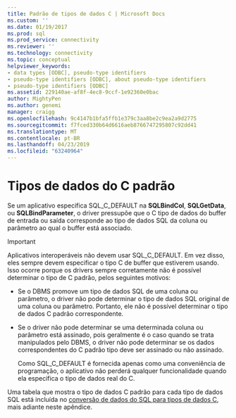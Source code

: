 ```yaml
---
title: Padrão de tipos de dados C | Microsoft Docs
ms.custom: ''
ms.date: 01/19/2017
ms.prod: sql
ms.prod_service: connectivity
ms.reviewer: ''
ms.technology: connectivity
ms.topic: conceptual
helpviewer_keywords:
- data types [ODBC], pseudo-type identifiers
- pseudo-type identifiers [ODBC], about pseudo-type identifiers
- pseudo-type identifiers [ODBC]
ms.assetid: 229140ae-af8f-4ec8-9ccf-1e92360e0bac
author: MightyPen
ms.author: genemi
manager: craigg
ms.openlocfilehash: 9c4147b1bfa5ffb1e379c3aa8be2c9ea2a9d2775
ms.sourcegitcommit: f7fced330b64d6616aeb8766747295807c92dd41
ms.translationtype: MT
ms.contentlocale: pt-BR
ms.lasthandoff: 04/23/2019
ms.locfileid: "63240964"
---
```

# <a name="default-c-data-types"></a>Tipos de dados do C padrão
Se um aplicativo especifica SQL_C_DEFAULT na **SQLBindCol**, **SQLGetData**, ou **SQLBindParameter**, o driver pressupõe que o C tipo de dados do buffer de entrada ou saída corresponde ao tipo de dados SQL da coluna ou parâmetro ao qual o buffer está associado.  
  
> [!IMPORTANT]  
>  Aplicativos interoperáveis não devem usar SQL_C_DEFAULT. Em vez disso, eles sempre devem especificar o tipo C de buffer que estiverem usando. Isso ocorre porque os drivers sempre corretamente não é possível determinar o tipo de C padrão, pelos seguintes motivos:  
  
-   Se o DBMS promove um tipo de dados SQL de uma coluna ou parâmetro, o driver não pode determinar o tipo de dados SQL original de uma coluna ou parâmetro. Portanto, ele não é possível determinar o tipo de dados C padrão correspondente.  
  
-   Se o driver não pode determinar se uma determinada coluna ou parâmetro está assinado, pois geralmente é o caso quando se trata manipulados pelo DBMS, o driver não pode determinar se os dados correspondentes do C padrão tipo deve ser assinado ou não assinado.  
  
     Como SQL_C_DEFAULT é fornecida apenas como uma conveniência de programação, o aplicativo não perderá qualquer funcionalidade quando ela especifica o tipo de dados real do C.  
  
 Uma tabela que mostra o tipo de dados C padrão para cada tipo de dados SQL está incluída no [conversão de dados do SQL para tipos de dados C](../../../odbc/reference/appendixes/converting-data-from-sql-to-c-data-types.md), mais adiante neste apêndice.
